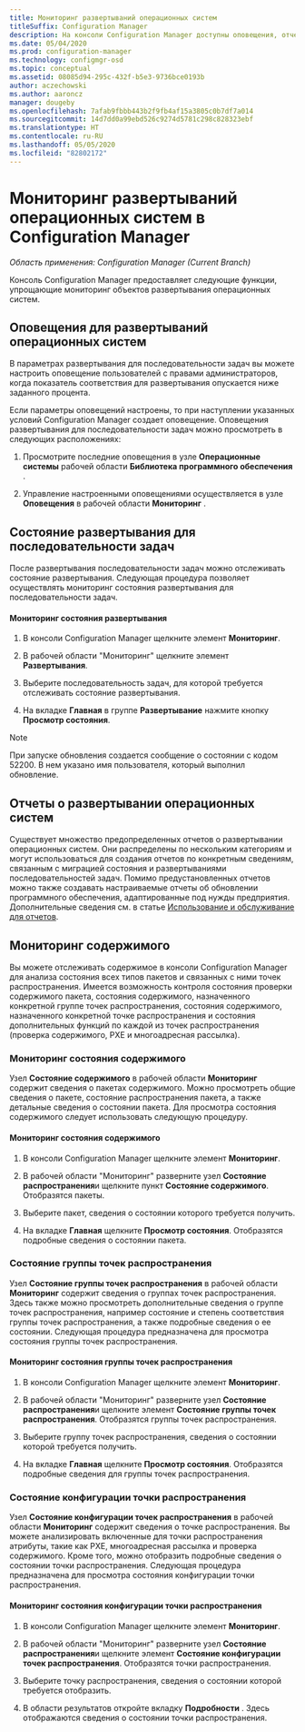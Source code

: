 ```yaml
---
title: Мониторинг развертываний операционных систем
titleSuffix: Configuration Manager
description: На консоли Configuration Manager доступны оповещения, отчеты и различные индикаторы состояния, упрощающие отслеживание объектов развертывания операционной системы.
ms.date: 05/04/2020
ms.prod: configuration-manager
ms.technology: configmgr-osd
ms.topic: conceptual
ms.assetid: 08085d94-295c-432f-b5e3-9736bce0193b
author: aczechowski
ms.author: aaroncz
manager: dougeby
ms.openlocfilehash: 7afab9fbbb443b2f9fb4af15a3805c0b7df7a014
ms.sourcegitcommit: 14d7dd0a99ebd526c9274d5781c298c828323ebf
ms.translationtype: HT
ms.contentlocale: ru-RU
ms.lasthandoff: 05/05/2020
ms.locfileid: "82802172"
---
```

# <a name="monitor-operating-system-deployments-in-configuration-manager"></a>Мониторинг развертываний операционных систем в Configuration Manager

*Область применения: Configuration Manager (Current Branch)*

Консоль Configuration Manager предоставляет следующие функции, упрощающие мониторинг объектов развертывания операционных систем.  


##  <a name="alerts-for-operating-system-deployments"></a><a name="BKMK_OSDAlerts"></a> Оповещения для развертываний операционных систем  
 В параметрах развертывания для последовательности задач вы можете настроить оповещение пользователей с правами администраторов, когда показатель соответствия для развертывания опускается ниже заданного процента.  

 Если параметры оповещений настроены, то при наступлении указанных условий Configuration Manager создает оповещение. Оповещения развертывания для последовательности задач можно просмотреть в следующих расположениях:  

1.  Просмотрите последние оповещения в узле **Операционные системы** рабочей области **Библиотека программного обеспечения** .  

2.  Управление настроенными оповещениями осуществляется в узле **Оповещения** в рабочей области **Мониторинг** .  

##  <a name="task-sequence-deployment-status"></a><a name="BKMK_TSDeployStatus"></a> Состояние развертывания для последовательности задач  
 После развертывания последовательности задач можно отслеживать состояние развертывания. Следующая процедура позволяет осуществлять мониторинг состояния развертывания для последовательности задач.  

#### <a name="to-monitor-deployment-status"></a>Мониторинг состояния развертывания  

1.  В консоли Configuration Manager щелкните элемент **Мониторинг**.  

2.  В рабочей области "Мониторинг" щелкните элемент **Развертывания**.  

3.  Выберите последовательность задач, для которой требуется отслеживать состояние развертывания.  

4.  На вкладке **Главная** в группе **Развертывание** нажмите кнопку **Просмотр состояния**.  

> [!NOTE]  
> При запуске обновления создается сообщение о состоянии с кодом 52200. В нем указано имя пользователя, который выполнил обновление.  

##  <a name="operating-system-deployment-reports"></a><a name="BKMK_TSReports"></a> Отчеты о развертывании операционных систем  
 Существует множество предопределенных отчетов о развертывании операционных систем. Они распределены по нескольким категориям и могут использоваться для создания отчетов по конкретным сведениям, связанным с миграцией состояния и развертываниями последовательностей задач. Помимо предустановленных отчетов можно также создавать настраиваемые отчеты об обновлении программного обеспечения, адаптированные под нужды предприятия. Дополнительные сведения см. в статье [Использование и обслуживание для отчетов](../../core/servers/manage/operations-and-maintenance-for-reporting.md).  

##  <a name="monitor-content"></a><a name="BKMK_MonitorContent"></a> Мониторинг содержимого  
 Вы можете отслеживать содержимое в консоли Configuration Manager для анализа состояния всех типов пакетов и связанных с ними точек распространения. Имеется возможность контроля состояния проверки содержимого пакета, состояния содержимого, назначенного конкретной группе точек распространения, состояния содержимого, назначенного конкретной точке распространения и состояния дополнительных функций по каждой из точек распространения (проверка содержимого, PXE и многоадресная рассылка).  

###  <a name="content-status-monitoring"></a><a name="BKMK_ContentStatus"></a> Мониторинг состояния содержимого  
 Узел **Состояние содержимого** в рабочей области **Мониторинг** содержит сведения о пакетах содержимого. Можно просмотреть общие сведения о пакете, состояние распространения пакета, а также детальные сведения о состоянии пакета. Для просмотра состояния содержимого следует использовать следующую процедуру.  

#### <a name="to-monitor-content-status"></a>Мониторинг состояния содержимого  

1.  В консоли Configuration Manager щелкните элемент **Мониторинг**.  

2.  В рабочей области "Мониторинг" разверните узел **Состояние распространения**и щелкните пункт **Состояние содержимого**. Отобразятся пакеты.  

3.  Выберите пакет, сведения о состоянии которого требуется получить.  

4.  На вкладке **Главная** щелкните **Просмотр состояния**. Отобразятся подробные сведения о состоянии пакета.  

###  <a name="distribution-point-group-status"></a><a name="BKMK_DPGroupStatus"></a> Состояние группы точек распространения  
 Узел **Состояние группы точек распространения** в рабочей области **Мониторинг** содержит сведения о группах точек распространения. Здесь также можно просмотреть дополнительные сведения о группе точек распространения, например состояние и степень соответствия группы точек распространения, а также подробные сведения о ее состоянии. Следующая процедура предназначена для просмотра состояния группы точек распространения.  

#### <a name="to-monitor-distribution-point-group-status"></a>Мониторинг состояния группы точек распространения  

1.  В консоли Configuration Manager щелкните элемент **Мониторинг**.  

2.  В рабочей области "Мониторинг" разверните узел **Состояние распространения**и щелкните элемент **Состояние группы точек распространения**. Отобразятся группы точек распространения.  

3.  Выберите группу точек распространения, сведения о состоянии которой требуется получить.  

4.  На вкладке **Главная** щелкните **Просмотр состояния**. Отобразятся подробные сведения для группы точек распространения.  

###  <a name="distribution-point-configuration-status"></a><a name="BKMK_DPConfigStatus"></a> Состояние конфигурации точки распространения  
 Узел **Состояние конфигурации точек распространения** в рабочей области **Мониторинг** содержит сведения о точке распространения. Вы можете анализировать включенные для точки распространения атрибуты, такие как PXE, многоадресная рассылка и проверка содержимого. Кроме того, можно отобразить подробные сведения о состоянии точки распространения. Следующая процедура предназначена для просмотра состояния конфигурации точки распространения.  

#### <a name="to-monitor-distribution-point-configuration-status"></a>Мониторинг состояния конфигурации точки распространения  

1.  В консоли Configuration Manager щелкните элемент **Мониторинг**.  

2.  В рабочей области "Мониторинг" разверните узел **Состояние распространения**и щелкните элемент **Состояние конфигурации точек распространения**. Отобразятся точки распространения.  

3.  Выберите точку распространения, сведения о состоянии которой требуется отобразить.  

4.  В области результатов откройте вкладку **Подробности** . Здесь отображаются сведения о состоянии точки распространения.  

